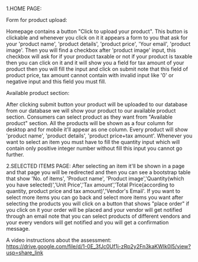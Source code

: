 1.HOME PAGE:

Form for product upload:

Homepage contains a button "Click to upload your product". This button is clickable and whenever you click on it it appears a form to you that ask for your 'product name', 'product details', 'product price', 'Your email', 'product image'. Then you will find a checkbox after 'product image' input, this checkbox will ask for if your product taxable or not if your product is taxable then you can click on it and it will show you a field for tax amount of your product then you will fill the input and click on submit note that this field of product price, tax amount cannot contain with invalid input like '0' or negative input and this field you must fill.

Available product section:

After clicking submit button your product will be uploaded to our database from our database we will show your product to our available product section. Consumers can select product as they want from "Available product" section. All the products will be shown as a four column for desktop and for mobile it'll appear as one column. Every product will show 'product name', 'product details', 'product price+tax amount'. Whenever you want to select an item you must have to fill the quantity input which will contain only positive integer number without fill this input you cannot go further.

2.SELECTED ITEMS PAGE:
After selecting an item it'll be shown in a page and that page you will be redirected and then you can see a bootstrap table that show 'No. of items', 'Product name', 'Product image','Quantity(which you have selected)','Unit Price','Tax amount','Total Price(according to quantity, product price and tax amount)','Vendor's Email'. If you want to select more items you can go back and select more items you want after selecting the products you will click on a button that shows "place order" if you click on it your order will be placed and your vendor will get notified through an email note that you can select products of different vendors and your every vendors will get notified and you will get a confirmation message.

A video instructions about the assessment: https://drive.google.com/file/d/1-0E_3fJc0Uf1j-zRp2y2Fn3kaKWIk0I5/view?usp=share_link
